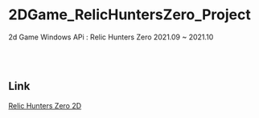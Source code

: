# 2DGame_RelicHuntersZero_Project
2d Game Windows APi : Relic Hunters Zero 2021.09 ~ 2021.10 

<br/>
<br/>

## Link
[Relic Hunters Zero 2D](https://www.youtube.com/watch?v=mCh5L0x1vg4&list=PLkaVDtEaS2nb86XOyuvwNMNr0XceiarM3)
